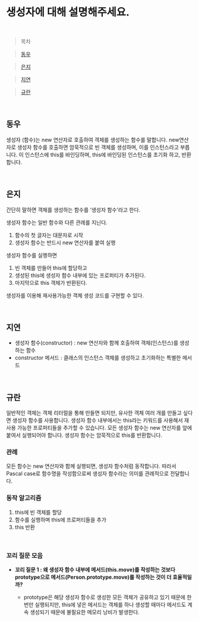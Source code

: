 # 생성자에 대해 설명해주세요.

<br />

> 목차

> [동우](#동우)

> [은지](#은지)

> [지연](#지연)

> [규란](규란)

<br />

## 동우

생성자 (함수)는 new 연산자로 호출하여 객체를 생성하는 함수를 말합니다. new연산자로 생성자 함수를 호출하면 암묵적으로 빈 객체를 생성하며, 이를 인스턴스라고 부릅니다. 이 인스턴스에 this를 바인딩하며, this에 바인딩된 인스턴스를 초기화 하고, 반환합니다.

<br />

## 은지

간단히 말하면 객체를 생성하는 함수를 ‘생성자 함수’라고 한다.

생성자 함수는 일반 함수와 다른 관례를 지닌다.

1. 함수의 첫 글자는 대문자로 시작
2. 생성자 함수는 반드시 new 연산자를 붙여 실행

생성자 함수를 실행하면

1. 빈 객체를 만들어 this에 할당하고
2. 생성된 this에 생성자 함수 내부에 있는 프로퍼티가 추가된다.
3. 마지막으로 this 객체가 반환된다.

생성자를 이용해 재사용가능한 객체 생성 코드를 구현할 수 있다.

<br />

## 지연

- 생성자 함수(constructor) : new 연산자와 함께 호출하여 객체(인스턴스)를 생성하는 함수
- constructor 메서드 : 클래스의 인스턴스 객체를 생성하고 초기화하는 특별한 메서드

<br />

## 규란

일반적인 객체는 객체 리터럴을 통해 만들면 되지만, 유사한 객체 여러 개를 만들고 싶다면 생성자 함수를 사용합니다. 생성자 함수 내부에서는 this라는 키워드를 사용해서 재사용 가능한 프로퍼티들을 추가할 수 있습니다. 모든 생성자 함수는 new 연산자를 앞에 붙여서 실행되어야 합니다. 생성자 함수는 암묵적으로 this를 반환합니다.

### 관례

모든 함수는 new 연산자와 함께 실행되면, 생성자 함수처럼 동작합니다. 따라서 Pascal case로 함수명을 작성함으로써 생성자 함수라는 의미를 관례적으로 전달합니다.

### 동작 알고리즘

1. this에 빈 객체를 할당
2. 함수를 실행하며 this에 프로퍼티들을 추가
3. this 반환

<br />

### 꼬리 질문 모음

- **꼬리 질문 1 : 왜 생성자 함수 내부에 메서드(this.move)를 작성하는 것보다 prototype으로 메서드(Person.prototype.move)를 작성하는 것이 더 효율적일까?**

  - prototype은 해당 생성자 함수로 생성한 모든 객체가 공유하고 있기 때문에 한 번만 실행되지만, this에 넣은 메서드는 객체를 하나 생성할 때마다 메서드도 계속 생성되기 때문에 불필요한 메모리 낭비가 발생한다.
